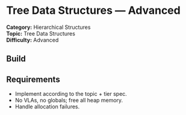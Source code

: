 ﻿# Tree Data Structures — Advanced

**Category:** Hierarchical Structures  
**Topic:** Tree Data Structures  
**Difficulty:** Advanced

## Build

## Requirements
- Implement according to the topic + tier spec.
- No VLAs, no globals; free all heap memory.
- Handle allocation failures.
